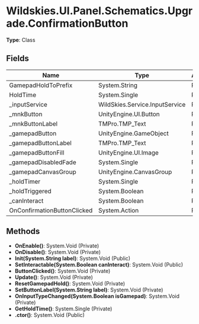 ﻿# Wildskies.UI.Panel.Schematics.Upgrade.ConfirmationButton

**Type**: Class

## Fields

| Name | Type | Access |
|------|------|--------|
| GamepadHoldToPrefix | System.String | Private |
| HoldTime | System.Single | Private |
| _inputService | WildSkies.Service.InputService | Private |
| _mnkButton | UnityEngine.UI.Button | Private |
| _mnkButtonLabel | TMPro.TMP_Text | Private |
| _gamepadButton | UnityEngine.GameObject | Private |
| _gamepadButtonLabel | TMPro.TMP_Text | Private |
| _gamepadButtonFill | UnityEngine.UI.Image | Private |
| _gamepadDisabledFade | System.Single | Private |
| _gamepadCanvasGroup | UnityEngine.CanvasGroup | Private |
| _holdTimer | System.Single | Private |
| _holdTriggered | System.Boolean | Private |
| _canInteract | System.Boolean | Private |
| OnConfirmationButtonClicked | System.Action | Public |

## Methods

- **OnEnable()**: System.Void (Private)
- **OnDisable()**: System.Void (Private)
- **Init(System.String label)**: System.Void (Public)
- **SetInteractable(System.Boolean canInteract)**: System.Void (Public)
- **ButtonClicked()**: System.Void (Private)
- **Update()**: System.Void (Private)
- **ResetGamepadHold()**: System.Void (Private)
- **SetButtonLabel(System.String label)**: System.Void (Private)
- **OnInputTypeChanged(System.Boolean isGamepad)**: System.Void (Private)
- **GetHoldTime()**: System.Single (Private)
- **.ctor()**: System.Void (Public)

